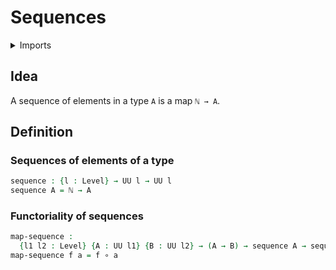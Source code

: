#  Sequences

<details><summary>Imports</summary>
```agda
module foundation.sequences where
open import elementary-number-theory.natural-numbers
open import foundation.functions
open import foundation.universe-levels
```
</details>

## Idea

A sequence of elements in a type `A` is a map `ℕ → A`.

## Definition

### Sequences of elements of a type

```agda
sequence : {l : Level} → UU l → UU l
sequence A = ℕ → A
```

### Functoriality of sequences

```agda
map-sequence :
  {l1 l2 : Level} {A : UU l1} {B : UU l2} → (A → B) → sequence A → sequence B
map-sequence f a = f ∘ a
```

